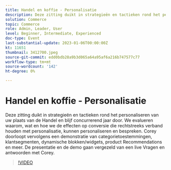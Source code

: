 ```yaml
---
title: Handel en koffie - Personalisatie
description: Deze zitting duikt in strategieën en tactieken rond het personaliseren van uw plaats van de Handel en blijf concurrerend jaar door. We evalueren waarom, wat en hoe we de effecten op conversie die rechtstreeks verband houden met personalisatie, kunnen personaliseren en bespreken. Corey doorloopt vervolgens een demonstratie van categorietoestemmingen, klantsegmenten, dynamische blokken/widgets, product Recommendations en meer. De presentatie en de demo gaan vergezeld van een live Vragen en antwoorden met Corey.
solution: Commerce
topic: Commerce
role: Admin, Leader, User
level: Beginner, Intermediate, Experienced
doc-type: Event
last-substantial-update: 2023-01-06T00:00:00Z
kt: 11651
thumbnail: 3412700.jpeg
source-git-commit: edd0bdb28a9b3d065a64a95af6a216b747577c77
workflow-type: tm+mt
source-wordcount: '142'
ht-degree: 0%

---
```


# Handel en koffie - Personalisatie

Deze zitting duikt in strategieën en tactieken rond het personaliseren van uw plaats van de Handel en blijf concurrerend jaar door. We evalueren waarom, wat en hoe we de effecten op conversie die rechtstreeks verband houden met personalisatie, kunnen personaliseren en bespreken. Corey doorloopt vervolgens een demonstratie van categorietoestemmingen, klantsegmenten, dynamische blokken/widgets, product Recommendations en meer. De presentatie en de demo gaan vergezeld van een live Vragen en antwoorden met Corey.

>[!VIDEO](https://video.tv.adobe.com/v/3412700/?quality=12&learn=on)

